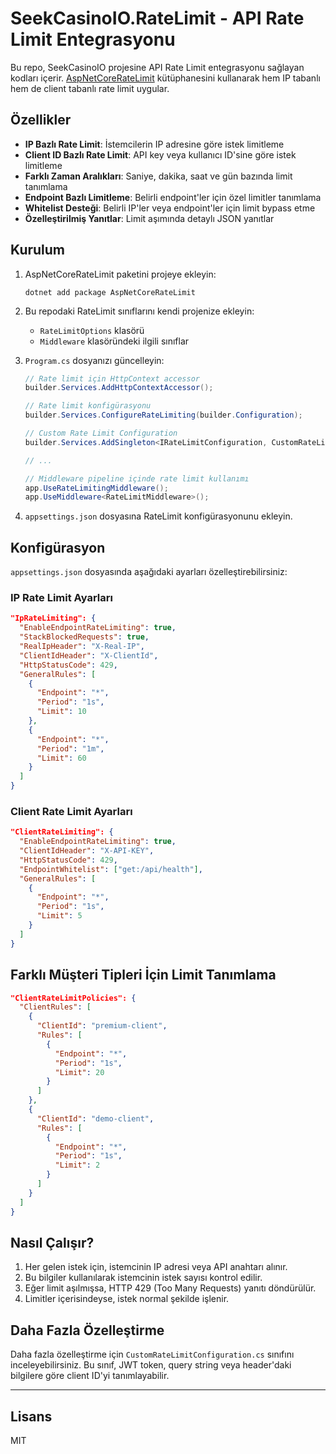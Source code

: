 # SeekCasinoIO.RateLimit - API Rate Limit Entegrasyonu

Bu repo, SeekCasinoIO projesine API Rate Limit entegrasyonu sağlayan kodları içerir. [AspNetCoreRateLimit](https://github.com/stefanprodan/AspNetCoreRateLimit) kütüphanesini kullanarak hem IP tabanlı hem de client tabanlı rate limit uygular.

## Özellikler

- **IP Bazlı Rate Limit**: İstemcilerin IP adresine göre istek limitleme
- **Client ID Bazlı Rate Limit**: API key veya kullanıcı ID'sine göre istek limitleme
- **Farklı Zaman Aralıkları**: Saniye, dakika, saat ve gün bazında limit tanımlama
- **Endpoint Bazlı Limitleme**: Belirli endpoint'ler için özel limitler tanımlama
- **Whitelist Desteği**: Belirli IP'ler veya endpoint'ler için limit bypass etme
- **Özelleştirilmiş Yanıtlar**: Limit aşımında detaylı JSON yanıtlar

## Kurulum

1. AspNetCoreRateLimit paketini projeye ekleyin:
   ```
   dotnet add package AspNetCoreRateLimit
   ```

2. Bu repodaki RateLimit sınıflarını kendi projenize ekleyin:
   - `RateLimitOptions` klasörü
   - `Middleware` klasöründeki ilgili sınıflar

3. `Program.cs` dosyanızı güncelleyin:
   ```csharp
   // Rate limit için HttpContext accessor
   builder.Services.AddHttpContextAccessor();
   
   // Rate limit konfigürasyonu
   builder.Services.ConfigureRateLimiting(builder.Configuration);
   
   // Custom Rate Limit Configuration
   builder.Services.AddSingleton<IRateLimitConfiguration, CustomRateLimitConfiguration>();
   
   // ...
   
   // Middleware pipeline içinde rate limit kullanımı
   app.UseRateLimitingMiddleware();
   app.UseMiddleware<RateLimitMiddleware>();
   ```

4. `appsettings.json` dosyasına RateLimit konfigürasyonunu ekleyin.

## Konfigürasyon

`appsettings.json` dosyasında aşağıdaki ayarları özelleştirebilirsiniz:

### IP Rate Limit Ayarları

```json
"IpRateLimiting": {
  "EnableEndpointRateLimiting": true,
  "StackBlockedRequests": true,
  "RealIpHeader": "X-Real-IP",
  "ClientIdHeader": "X-ClientId",
  "HttpStatusCode": 429,
  "GeneralRules": [
    {
      "Endpoint": "*",
      "Period": "1s",
      "Limit": 10
    },
    {
      "Endpoint": "*",
      "Period": "1m",
      "Limit": 60
    }
  ]
}
```

### Client Rate Limit Ayarları

```json
"ClientRateLimiting": {
  "EnableEndpointRateLimiting": true,
  "ClientIdHeader": "X-API-KEY",
  "HttpStatusCode": 429,
  "EndpointWhitelist": ["get:/api/health"],
  "GeneralRules": [
    {
      "Endpoint": "*",
      "Period": "1s",
      "Limit": 5
    }
  ]
}
```

## Farklı Müşteri Tipleri İçin Limit Tanımlama

```json
"ClientRateLimitPolicies": {
  "ClientRules": [
    {
      "ClientId": "premium-client",
      "Rules": [
        {
          "Endpoint": "*",
          "Period": "1s",
          "Limit": 20
        }
      ]
    },
    {
      "ClientId": "demo-client",
      "Rules": [
        {
          "Endpoint": "*",
          "Period": "1s",
          "Limit": 2
        }
      ]
    }
  ]
}
```

## Nasıl Çalışır?

1. Her gelen istek için, istemcinin IP adresi veya API anahtarı alınır.
2. Bu bilgiler kullanılarak istemcinin istek sayısı kontrol edilir.
3. Eğer limit aşılmışsa, HTTP 429 (Too Many Requests) yanıtı döndürülür.
4. Limitler içerisindeyse, istek normal şekilde işlenir.

## Daha Fazla Özelleştirme

Daha fazla özelleştirme için `CustomRateLimitConfiguration.cs` sınıfını inceleyebilirsiniz. Bu sınıf, JWT token, query string veya header'daki bilgilere göre client ID'yi tanımlayabilir.

---

## Lisans

MIT
